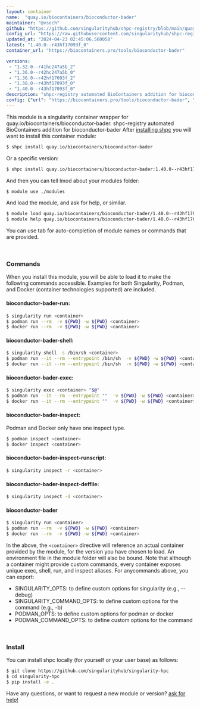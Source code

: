 ```yaml
---
layout: container
name:  "quay.io/biocontainers/bioconductor-bader"
maintainer: "@vsoch"
github: "https://github.com/singularityhub/shpc-registry/blob/main/quay.io/biocontainers/bioconductor-bader/container.yaml"
config_url: "https://raw.githubusercontent.com/singularityhub/shpc-registry/main/quay.io/biocontainers/bioconductor-bader/container.yaml"
updated_at: "2024-04-23 02:45:06.560058"
latest: "1.40.0--r43hf17093f_0"
container_url: "https://biocontainers.pro/tools/bioconductor-bader"

versions:
 - "1.32.0--r41hc247a5b_2"
 - "1.36.0--r42hc247a5b_0"
 - "1.36.0--r42hf17093f_2"
 - "1.38.0--r43hf17093f_0"
 - "1.40.0--r43hf17093f_0"
description: "shpc-registry automated BioContainers addition for bioconductor-bader"
config: {"url": "https://biocontainers.pro/tools/bioconductor-bader", "maintainer": "@vsoch", "description": "shpc-registry automated BioContainers addition for bioconductor-bader", "latest": {"1.40.0--r43hf17093f_0": "sha256:e9f3669df77b5e1537ac37eb24ce85b1eff51ac35075217c5dde95c1d6dd746c"}, "tags": {"1.32.0--r41hc247a5b_2": "sha256:da3c0f3f904847058860d9a8b070d2aa45148f1ac8faf8ba3b9a277a1fdadc58", "1.36.0--r42hc247a5b_0": "sha256:2b8e5255fbbafa376b4d019eda4bfe8d45cf4ebf5c26c953164f5a7bfbcbfc74", "1.36.0--r42hf17093f_2": "sha256:379314656ce7b3a536350a89a724a360a2ce68d4d532f27123c8af7312b5b3cf", "1.38.0--r43hf17093f_0": "sha256:817287ec9442876ec26c1f45c9adc946d872bdee35d728f269d58c73087e7638", "1.40.0--r43hf17093f_0": "sha256:e9f3669df77b5e1537ac37eb24ce85b1eff51ac35075217c5dde95c1d6dd746c"}, "docker": "quay.io/biocontainers/bioconductor-bader"}
---
```


This module is a singularity container wrapper for quay.io/biocontainers/bioconductor-bader.
shpc-registry automated BioContainers addition for bioconductor-bader
After [installing shpc](#install) you will want to install this container module:


```bash
$ shpc install quay.io/biocontainers/bioconductor-bader
```

Or a specific version:

```bash
$ shpc install quay.io/biocontainers/bioconductor-bader:1.40.0--r43hf17093f_0
```

And then you can tell lmod about your modules folder:

```bash
$ module use ./modules
```

And load the module, and ask for help, or similar.

```bash
$ module load quay.io/biocontainers/bioconductor-bader/1.40.0--r43hf17093f_0
$ module help quay.io/biocontainers/bioconductor-bader/1.40.0--r43hf17093f_0
```

You can use tab for auto-completion of module names or commands that are provided.

<br>

### Commands

When you install this module, you will be able to load it to make the following commands accessible.
Examples for both Singularity, Podman, and Docker (container technologies supported) are included.

#### bioconductor-bader-run:

```bash
$ singularity run <container>
$ podman run --rm  -v ${PWD} -w ${PWD} <container>
$ docker run --rm  -v ${PWD} -w ${PWD} <container>
```

#### bioconductor-bader-shell:

```bash
$ singularity shell -s /bin/sh <container>
$ podman run --it --rm --entrypoint /bin/sh  -v ${PWD} -w ${PWD} <container>
$ docker run --it --rm --entrypoint /bin/sh  -v ${PWD} -w ${PWD} <container>
```

#### bioconductor-bader-exec:

```bash
$ singularity exec <container> "$@"
$ podman run --it --rm --entrypoint ""  -v ${PWD} -w ${PWD} <container> "$@"
$ docker run --it --rm --entrypoint ""  -v ${PWD} -w ${PWD} <container> "$@"
```

#### bioconductor-bader-inspect:

Podman and Docker only have one inspect type.

```bash
$ podman inspect <container>
$ docker inspect <container>
```

#### bioconductor-bader-inspect-runscript:

```bash
$ singularity inspect -r <container>
```

#### bioconductor-bader-inspect-deffile:

```bash
$ singularity inspect -d <container>
```



#### bioconductor-bader

```bash
$ singularity run <container>
$ podman run --rm  -v ${PWD} -w ${PWD} <container>
$ docker run --rm  -v ${PWD} -w ${PWD} <container>
```


In the above, the `<container>` directive will reference an actual container provided
by the module, for the version you have chosen to load. An environment file in the
module folder will also be bound. Note that although a container
might provide custom commands, every container exposes unique exec, shell, run, and
inspect aliases. For anycommands above, you can export:

 - SINGULARITY_OPTS: to define custom options for singularity (e.g., --debug)
 - SINGULARITY_COMMAND_OPTS: to define custom options for the command (e.g., -b)
 - PODMAN_OPTS: to define custom options for podman or docker
 - PODMAN_COMMAND_OPTS: to define custom options for the command

<br>

### Install

You can install shpc locally (for yourself or your user base) as follows:

```bash
$ git clone https://github.com/singularityhub/singularity-hpc
$ cd singularity-hpc
$ pip install -e .
```

Have any questions, or want to request a new module or version? [ask for help!](https://github.com/singularityhub/singularity-hpc/issues)